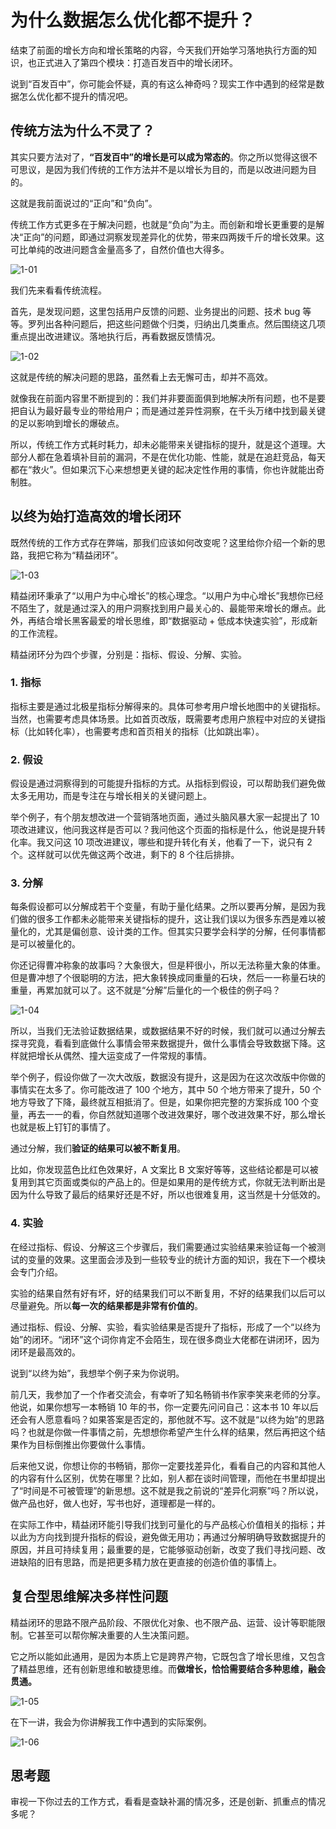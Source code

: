

# 为什么数据怎么优化都不提升？

结束了前面的增长方向和增长策略的内容，今天我们开始学习落地执行方面的知识，也正式进入了第四个模块：打造百发百中的增长闭环。

说到“百发百中”，你可能会怀疑，真的有这么神奇吗？现实工作中遇到的经常是数据怎么优化都不提升的情况吧。

## 传统方法为什么不灵了？

其实只要方法对了，**“百发百中”的增长是可以成为常态的**。你之所以觉得这很不可思议，是因为我们传统的工作方法并不是以增长为目的，而是以改进问题为目的。

这就是我前面说过的“正向”和“负向”。

传统工作方式更多在于解决问题，也就是“负向”为主。而创新和增长更重要的是解决“正向”的问题，即通过洞察发现差异化的优势，带来四两拨千斤的增长效果。这可比单纯的改进问题含金量高多了，自然价值也大得多。

![1-01](assets/1-01.png)

我们先来看看传统流程。

首先，是发现问题，这里包括用户反馈的问题、业务提出的问题、技术 bug 等等。罗列出各种问题后，把这些问题做个归类，归纳出几类重点。然后围绕这几项重点提出改进建议。落地执行后，再看数据反馈情况。

![1-02](assets/1-02.png)



这就是传统的解决问题的思路，虽然看上去无懈可击，却并不高效。

就像我在前面内容里不断提到的：我们并非要面面俱到地解决所有问题，也不是要把自认为最好最专业的带给用户；而是通过差异性洞察，在千头万绪中找到最关键的足以影响到增长的爆破点。

所以，传统工作方式耗时耗力，却未必能带来关键指标的提升，就是这个道理。大部分人都在急着填补目前的漏洞，不是在优化功能、性能，就是在追赶竞品，每天都在“救火”。但如果沉下心来想想更关键的起决定性作用的事情，你也许就能出奇制胜。

## 以终为始打造高效的增长闭环

既然传统的工作方式存在弊端，那我们应该如何改变呢？这里给你介绍一个新的思路，我把它称为“精益闭环”。

![1-03](assets/1-03.png)



精益闭环秉承了“以用户为中心增长”的核心理念。“以用户为中心增长”我想你已经不陌生了，就是通过深入的用户洞察找到用户最关心的、最能带来增长的爆点。此外，再结合增长黑客最爱的增长思维，即“数据驱动 + 低成本快速实验”，形成新的工作流程。

精益闭环分为四个步骤，分别是：指标、假设、分解、实验。

### 1. 指标

指标主要是通过北极星指标分解得来的。具体可参考用户增长地图中的关键指标。当然，也需要考虑具体场景。比如首页改版，既需要考虑用户旅程中对应的关键指标（比如转化率），也需要考虑和首页相关的指标（比如跳出率）。

### 2. 假设

假设是通过洞察得到的可能提升指标的方式。从指标到假设，可以帮助我们避免做太多无用功，而是专注在与增长相关的关键问题上。

举个例子，有个朋友想改进一个营销落地页面，通过头脑风暴大家一起提出了 10 项改进建议，他问我这样是否可以？我问他这个页面的指标是什么，他说是提升转化率。我又问这 10 项改进建议，哪些和提升转化有关，他看了一下，说只有 2 个。这样就可以优先做这两个改进，剩下的 8 个往后排排。

### 3. 分解

每条假设都可以分解成若干个变量，有助于量化结果。之所以要再分解，是因为我们做的很多工作都未必能带来关键指标的提升，这让我们误以为很多东西是难以被量化的，尤其是偏创意、设计类的工作。但其实只要学会科学的分解，任何事情都是可以被量化的。

你还记得曹冲称象的故事吗？大象很大，但是秤很小，所以无法称量大象的体重。但是曹冲想了个很聪明的方法，把大象转换成同重量的石块，然后一一称量石块的重量，再累加就可以了。这不就是“分解”后量化的一个极佳的例子吗？

![1-04](assets/1-04.png)

所以，当我们无法验证数据结果，或数据结果不好的时候，我们就可以通过分解去探寻究竟，看看到底做什么事情会带来数据提升，做什么事情会导致数据下降。这样就把增长从偶然、撞大运变成了一件常规的事情。

举个例子，假设你做了一次大改版，数据没有提升，这是因为在这次改版中你做的事情实在太多了。你可能改进了 100 个地方，其中 50 个地方带来了提升，50 个地方导致了下降，最终就互相抵消了。但是，如果你把完整的方案拆成 100 个变量，再去一一的看，你自然就知道哪个改进效果好，哪个改进效果不好，那么增长也就是板上钉钉的事情了。

通过分解，我们**验证的结果可以被不断复用**。

比如，你发现蓝色比红色效果好，A 文案比 B 文案好等等，这些结论都是可以被复用到其它页面或类似的产品上的。但是如果用的是传统方式，你就无法判断出是因为什么导致了最后的结果好还是不好，所以也很难复用，这当然是十分低效的。

### 4. 实验

在经过指标、假设、分解这三个步骤后，我们需要通过实验结果来验证每一个被测试的变量的效果。这里面会涉及到一些较专业的统计方面的知识，我在下一个模块会专门介绍。

实验的结果自然有好有坏，好的结果我们可以不断复用，不好的结果我们以后可以尽量避免。所以**每一次的结果都是非常有价值的**。

通过指标、假设、分解、实验，看实验结果是否提升了指标，形成了一个“以终为始”的闭环。“闭环”这个词你肯定不会陌生，现在很多商业大佬都在讲闭环，因为闭环是最高效的。

说到“以终为始”，我想举个例子来为你说明。

前几天，我参加了一个作者交流会，有幸听了知名畅销书作家李笑来老师的分享。他说，如果你想写一本畅销 10 年的书，你一定要先问问自己：这本书 10 年以后还会有人愿意看吗？如果答案是否定的，那他就不写。这不就是“以终为始”的思路吗？也就是你做一件事情之前，先想想你希望产生什么样的结果，然后再把这个结果作为目标倒推出你要做什么事情。

后来他又说，你想让你的书畅销，那你一定要找差异化，看看自己的内容和其他人的内容有什么区别，优势在哪里？比如，别人都在谈时间管理，而他在书里却提出了“时间是不可被管理”的新思想。这不就是我之前说的“差异化洞察”吗？所以说，做产品也好，做人也好，写书也好，道理都是一样的。

在实际工作中，精益闭环能引导我们找到可量化的与产品核心价值相关的指标；并以此为方向找到提升指标的假设，避免做无用功；再通过分解明确导致数据提升的原因，并且可持续复用；最重要的是，它能够驱动创新，改变了我们寻找问题、改进缺陷的旧有思路，而是把更多精力放在更直接的创造价值的事情上。

## 复合型思维解决多样性问题

精益闭环的思路不限产品阶段、不限优化对象、也不限产品、运营、设计等职能限制。它甚至可以帮你解决重要的人生决策问题。

它之所以能如此通用，是因为本质上它是跨界产物，它既包含了增长思维，又包含了精益思维，还有创新思维和敏捷思维。而**做增长，恰恰需要结合多种思维，融会贯通。**

![1-05](assets/1-05.png)



在下一讲，我会为你讲解我工作中遇到的实际案例。

![1-06](assets/1-06.png)



## 思考题

审视一下你过去的工作方式，看看是查缺补漏的情况多，还是创新、抓重点的情况多呢？













